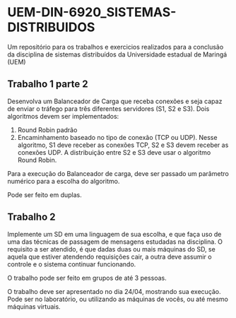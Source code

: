 # UEM-DIN-6920_SISTEMAS-DISTRIBUIDOS
Um repositório para os trabalhos e exercicios realizados para a conclusão da disciplina de sistemas distribuídos da Universidade estadual de Maringá (UEM)

## Trabalho 1 parte 2
Desenvolva um Balanceador de Carga que receba conexões e seja capaz de enviar o tráfego para três diferentes servidores (S1, S2 e S3). Dois algoritmos devem ser implementados:
1) Round Robin padrão
2) Encaminhamento baseado no tipo de conexão (TCP ou UDP). Nesse algoritmo, S1 deve receber as conexões TCP, S2 e S3 devem receber as conexões UDP. A distribuição entre S2 e S3 deve usar o algoritmo Round Robin.

Para a execução do Balanceador de carga, deve ser passado um parâmetro numérico para a escolha do algoritmo.

Pode ser feito em duplas.

## Trabalho 2
Implemente um SD em uma linguagem de sua escolha, e que faça uso de uma das técnicas de passagem de mensagens estudadas na disciplina. O requisito a ser atendido, é que dadas duas ou mais máquinas do SD, se aquela que estiver atendendo requisições cair, a outra deve assumir o controle e o sistema continuar funcionando.

O trabalho pode ser feito em grupos de até 3 pessoas.

O trabalho deve ser apresentado no dia 24/04, mostrando sua execução. Pode ser no laboratório, ou utilizando as máquinas de vocês, ou até mesmo máquinas virtuais.
